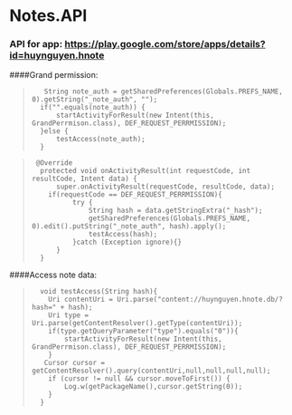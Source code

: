 # Notes.API

### API for app: https://play.google.com/store/apps/details?id=huynguyen.hnote

####Grand permission:
       
>        String note_auth = getSharedPreferences(Globals.PREFS_NAME, 0).getString("_note_auth", "");
>       if("".equals(note_auth)) {
>           startActivityForResult(new Intent(this, GrandPerrmison.class), DEF_REQUEST_PERRMISSION);
>       }else {
>           testAccess(note_auth);
>       }
      
>      @Override
>       protected void onActivityResult(int requestCode, int resultCode, Intent data) {
>           super.onActivityResult(requestCode, resultCode, data);
>         if(requestCode == DEF_REQUEST_PERRMISSION){
>               try {
>                   String hash = data.getStringExtra("_hash");
>                   getSharedPreferences(Globals.PREFS_NAME, 0).edit().putString("_note_auth", hash).apply();
>                   testAccess(hash);
>               }catch (Exception ignore){}
>           }
>       }

####Access note data:
        
>       void testAccess(String hash){
>         Uri contentUri = Uri.parse("content://huynguyen.hnote.db/?hash=" + hash);
>         Uri type =  Uri.parse(getContentResolver().getType(contentUri));
>         if(type.getQueryParameter("type").equals("0")){
>             startActivityForResult(new Intent(this, GrandPerrmison.class), DEF_REQUEST_PERRMISSION);
>         }
>        Cursor cursor = getContentResolver().query(contentUri,null,null,null,null);
>         if (cursor != null && cursor.moveToFirst()) {
>             Log.w(getPackageName(),cursor.getString(0));
>         }
>       }
